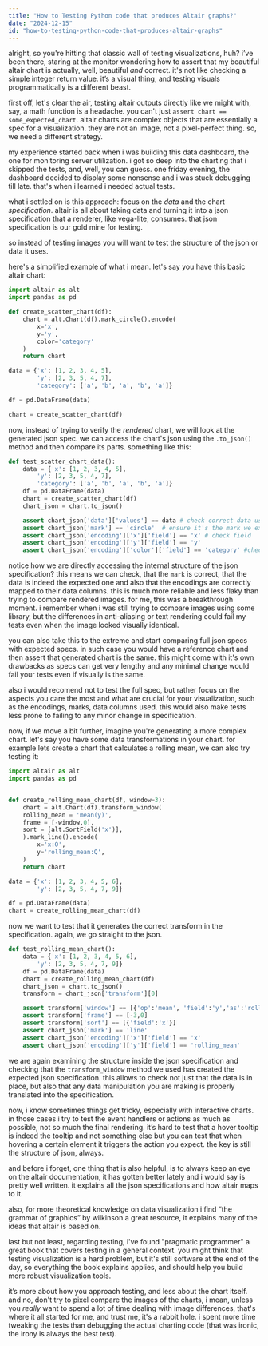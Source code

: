 ```yaml
---
title: "How to Testing Python code that produces Altair graphs?"
date: "2024-12-15"
id: "how-to-testing-python-code-that-produces-altair-graphs"
---
```


alright, so you're hitting that classic wall of testing visualizations, huh? i’ve been there, staring at the monitor wondering how to assert that my beautiful altair chart is actually, well, beautiful *and* correct. it's not like checking a simple integer return value. it’s a visual thing, and testing visuals programmatically is a different beast.

first off, let's clear the air, testing altair outputs directly like we might with, say, a math function is a headache. you can't just `assert chart == some_expected_chart`. altair charts are complex objects that are essentially a spec for a visualization. they are not an image, not a pixel-perfect thing. so, we need a different strategy.

my experience started back when i was building this data dashboard, the one for monitoring server utilization. i got so deep into the charting that i skipped the tests, and, well, you can guess. one friday evening, the dashboard decided to display some nonsense and i was stuck debugging till late. that's when i learned i needed actual tests.

what i settled on is this approach: focus on the *data* and the chart *specification*. altair is all about taking data and turning it into a json specification that a renderer, like vega-lite, consumes. that json specification is our gold mine for testing.

so instead of testing images you will want to test the structure of the json or data it uses.

here's a simplified example of what i mean. let's say you have this basic altair chart:

```python
import altair as alt
import pandas as pd

def create_scatter_chart(df):
    chart = alt.Chart(df).mark_circle().encode(
        x='x',
        y='y',
        color='category'
    )
    return chart

data = {'x': [1, 2, 3, 4, 5],
        'y': [2, 3, 5, 4, 7],
        'category': ['a', 'b', 'a', 'b', 'a']}

df = pd.DataFrame(data)

chart = create_scatter_chart(df)
```

now, instead of trying to verify the *rendered* chart, we will look at the generated json spec. we can access the chart's json using the `.to_json()` method and then compare its parts. something like this:

```python
def test_scatter_chart_data():
    data = {'x': [1, 2, 3, 4, 5],
        'y': [2, 3, 5, 4, 7],
        'category': ['a', 'b', 'a', 'b', 'a']}
    df = pd.DataFrame(data)
    chart = create_scatter_chart(df)
    chart_json = chart.to_json()

    assert chart_json['data']['values'] == data # check correct data used
    assert chart_json['mark'] == 'circle'  # ensure it's the mark we expected
    assert chart_json['encoding']['x']['field'] == 'x' # check field
    assert chart_json['encoding']['y']['field'] == 'y'
    assert chart_json['encoding']['color']['field'] == 'category' #check encodings
```

notice how we are directly accessing the internal structure of the json specification? this means we can check, that the `mark` is correct, that the data is indeed the expected one and also that the encodings are correctly mapped to their data columns. this is much more reliable and less flaky than trying to compare rendered images. for me, this was a breakthrough moment. i remember when i was still trying to compare images using some library, but the differences in anti-aliasing or text rendering could fail my tests even when the image looked visually identical.

you can also take this to the extreme and start comparing full json specs with expected specs. in such case you would have a reference chart and then assert that generated chart is the same. this might come with it's own drawbacks as specs can get very lengthy and any minimal change would fail your tests even if visually is the same.

also i would recomend not to test the full spec, but rather focus on the aspects you care the most and what are crucial for your visualization, such as the encodings, marks, data columns used. this would also make tests less prone to failing to any minor change in specification.

now, if we move a bit further, imagine you're generating a more complex chart. let's say you have some data transformations in your chart. for example lets create a chart that calculates a rolling mean, we can also try testing it:

```python
import altair as alt
import pandas as pd


def create_rolling_mean_chart(df, window=3):
    chart = alt.Chart(df).transform_window(
    rolling_mean = 'mean(y)',
    frame = [-window,0],
    sort = [alt.SortField('x')],
    ).mark_line().encode(
        x='x:O',
        y='rolling_mean:Q',
    )
    return chart

data = {'x': [1, 2, 3, 4, 5, 6],
        'y': [2, 3, 5, 4, 7, 9]}

df = pd.DataFrame(data)
chart = create_rolling_mean_chart(df)
```
now we want to test that it generates the correct transform in the specification. again, we go straight to the json.

```python
def test_rolling_mean_chart():
    data = {'x': [1, 2, 3, 4, 5, 6],
        'y': [2, 3, 5, 4, 7, 9]}
    df = pd.DataFrame(data)
    chart = create_rolling_mean_chart(df)
    chart_json = chart.to_json()
    transform = chart_json['transform'][0]

    assert transform['window'] == [{'op':'mean', 'field':'y','as':'rolling_mean'}]
    assert transform['frame'] == [-3,0]
    assert transform['sort'] == [{'field':'x'}]
    assert chart_json['mark'] == 'line'
    assert chart_json['encoding']['x']['field'] == 'x'
    assert chart_json['encoding']['y']['field'] == 'rolling_mean'
```

we are again examining the structure inside the json specification and checking that the `transform_window` method we used has created the expected json specification. this allows to check not just that the data is in place, but also that any data manipulation you are making is properly translated into the specification.

now, i know sometimes things get tricky, especially with interactive charts. in those cases i try to test the event handlers or actions as much as possible, not so much the final rendering. it’s hard to test that a hover tooltip is indeed the tooltip and not something else but you can test that when hovering a certain element it triggers the action you expect. the key is still the structure of json, always.

and before i forget, one thing that is also helpful, is to always keep an eye on the altair documentation, it has gotten better lately and i would say is pretty well written. it explains all the json specifications and how altair maps to it.

also, for more theoretical knowledge on data visualization i find “the grammar of graphics” by wilkinson a great resource, it explains many of the ideas that altair is based on.

last but not least, regarding testing, i've found "pragmatic programmer" a great book that covers testing in a general context. you might think that testing visualization is a hard problem, but it's still software at the end of the day, so everything the book explains applies, and should help you build more robust visualization tools.

it’s more about how you approach testing, and less about the chart itself. and no, don't try to pixel compare the images of the charts, i mean, unless you *really* want to spend a lot of time dealing with image differences, that's where it all started for me, and trust me, it's a rabbit hole. i spent more time tweaking the tests than debugging the actual charting code (that was ironic, the irony is always the best test).
